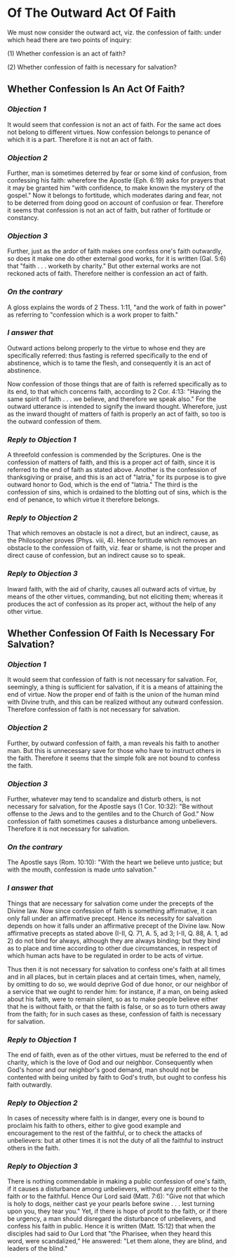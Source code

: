 # Of The Outward Act Of Faith

We must now consider the outward act, viz. the confession of faith:
under which head there are two points of inquiry:

(1) Whether confession is an act of faith?

(2) Whether confession of faith is necessary for salvation?


## Whether Confession Is An Act Of Faith?

### *Objection 1*
It would seem that confession is not an act of faith.
For the same act does not belong to different virtues. Now confession
belongs to penance of which it is a part. Therefore it is not an act
of faith.

### *Objection 2*
Further, man is sometimes deterred by fear or some kind of
confusion, from confessing his faith: wherefore the Apostle (Eph.
6:19) asks for prayers that it may be granted him "with confidence,
to make known the mystery of the gospel." Now it belongs to
fortitude, which moderates daring and fear, not to be deterred from
doing good on account of confusion or fear. Therefore it seems that
confession is not an act of faith, but rather of fortitude or
constancy.

### *Objection 3*
Further, just as the ardor of faith makes one confess one's
faith outwardly, so does it make one do other external good works,
for it is written (Gal. 5:6) that "faith . . . worketh by charity."
But other external works are not reckoned acts of faith. Therefore
neither is confession an act of faith.

### *On the contrary*
A gloss explains the words of 2 Thess. 1:11, "and
the work of faith in power" as referring to "confession which is a
work proper to faith."

### *I answer that*
Outward actions belong properly to the virtue to
whose end they are specifically referred: thus fasting is referred
specifically to the end of abstinence, which is to tame the flesh,
and consequently it is an act of abstinence.

Now confession of those things that are of faith is referred
specifically as to its end, to that which concerns faith, according
to 2 Cor. 4:13: "Having the same spirit of faith . . . we believe,
and therefore we speak also." For the outward utterance is intended
to signify the inward thought. Wherefore, just as the inward thought
of matters of faith is properly an act of faith, so too is the
outward confession of them.

### *Reply to Objection 1*
A threefold confession is commended by the Scriptures.
One is the confession of matters of faith, and this is a proper act
of faith, since it is referred to the end of faith as stated above.
Another is the confession of thanksgiving or praise, and this is an
act of "latria," for its purpose is to give outward honor to God,
which is the end of "latria." The third is the confession of sins,
which is ordained to the blotting out of sins, which is the end of
penance, to which virtue it therefore belongs.

### *Reply to Objection 2*
That which removes an obstacle is not a direct, but an
indirect, cause, as the Philosopher proves (Phys. viii, 4). Hence
fortitude which removes an obstacle to the confession of faith, viz.
fear or shame, is not the proper and direct cause of confession, but
an indirect cause so to speak.

### *Reply to Objection 3*
Inward faith, with the aid of charity, causes all
outward acts of virtue, by means of the other virtues, commanding,
but not eliciting them; whereas it produces the act of confession
as its proper act, without the help of any other virtue.

## Whether Confession Of Faith Is Necessary For Salvation?

### *Objection 1*
It would seem that confession of faith is not necessary
for salvation. For, seemingly, a thing is sufficient for salvation, if
it is a means of attaining the end of virtue. Now the proper end of
faith is the union of the human mind with Divine truth, and this can
be realized without any outward confession. Therefore confession of
faith is not necessary for salvation.

### *Objection 2*
Further, by outward confession of faith, a man reveals his
faith to another man. But this is unnecessary save for those who have
to instruct others in the faith. Therefore it seems that the simple
folk are not bound to confess the faith.

### *Objection 3*
Further, whatever may tend to scandalize and disturb others,
is not necessary for salvation, for the Apostle says (1 Cor. 10:32):
"Be without offense to the Jews and to the gentiles and to the Church
of God." Now confession of faith sometimes causes a disturbance among
unbelievers. Therefore it is not necessary for salvation.

### *On the contrary*
The Apostle says (Rom. 10:10): "With the heart we
believe unto justice; but with the mouth, confession is made unto
salvation."

### *I answer that*
Things that are necessary for salvation come under
the precepts of the Divine law. Now since confession of faith is
something affirmative, it can only fall under an affirmative precept.
Hence its necessity for salvation depends on how it falls under an
affirmative precept of the Divine law. Now affirmative precepts as
stated above (I-II, Q. 71, A. 5, ad 3; I-II, Q. 88, A. 1, ad 2) do
not bind for always, although they are always binding; but they bind
as to place and time according to other due circumstances, in respect
of which human acts have to be regulated in order to be acts of
virtue.

Thus then it is not necessary for salvation to confess one's faith at
all times and in all places, but in certain places and at certain
times, when, namely, by omitting to do so, we would deprive God of
due honor, or our neighbor of a service that we ought to render him:
for instance, if a man, on being asked about his faith, were to
remain silent, so as to make people believe either that he is without
faith, or that the faith is false, or so as to turn others away from
the faith; for in such cases as these, confession of faith is
necessary for salvation.

### *Reply to Objection 1*
The end of faith, even as of the other virtues, must
be referred to the end of charity, which is the love of God and our
neighbor. Consequently when God's honor and our neighbor's good
demand, man should not be contented with being united by faith to
God's truth, but ought to confess his faith outwardly.

### *Reply to Objection 2*
In cases of necessity where faith is in danger, every
one is bound to proclaim his faith to others, either to give good
example and encouragement to the rest of the faithful, or to check
the attacks of unbelievers: but at other times it is not the duty
of all the faithful to instruct others in the faith.

### *Reply to Objection 3*
There is nothing commendable in making a public
confession of one's faith, if it causes a disturbance among
unbelievers, without any profit either to the faith or to the
faithful. Hence Our Lord said (Matt. 7:6): "Give not that which is
holy to dogs, neither cast ye your pearls before swine . . . lest
turning upon you, they tear you." Yet, if there is hope of profit to
the faith, or if there be urgency, a man should disregard the
disturbance of unbelievers, and confess his faith in public. Hence it
is written (Matt. 15:12) that when the disciples had said to Our Lord
that "the Pharisee, when they heard this word, were scandalized," He
answered: "Let them alone, they are blind, and leaders of the blind."

